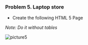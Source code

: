 ### Problem 5. Laptop store
*	Create the following HTML 5 Page

_Note: Do it without tables_

![picture5](https://cloud.githubusercontent.com/assets/3619393/7184546/7e1d5f4c-e466-11e4-885e-f28d1471879b.png)
